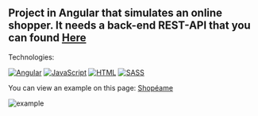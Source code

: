 ## Project in Angular that simulates an online shopper. It needs a back-end REST-API that you can found [Here](https://github.com/aestebance/shopeame-backend)

Technologies:

[![Angular](https://img.shields.io/badge/Angular-DD0031?style=for-the-badge&logo=Angular&logoColor=white&labelColor=101010)]()
[![JavaScript](https://img.shields.io/badge/JavaScript-F7DF1E?style=for-the-badge&logo=javascript&logoColor=white&labelColor=101010)]()
[![HTML](https://img.shields.io/badge/HTML5-E34F26?style=for-the-badge&logo=HTML5&logoColor=white&labelColor=101010)]()
[![SASS](https://img.shields.io/badge/SASS-CC6699?style=for-the-badge&logo=SASS&logoColor=white&labelColor=101010)]()

You can view an example on this page: [Shopéame](http://shopeame.aestebanceldran.com/)

![example](https://github.com/aestebance/shoepeame-frontend-Angular/blob/master/example.png)
